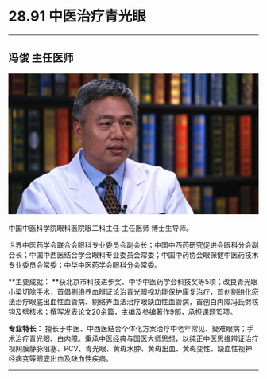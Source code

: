 # 28.91 中医治疗青光眼

---

## 冯俊 主任医师

![1685846842541](image/c28_091/1685846842541.png)

中国中医科学院眼科医院眼二科主任 主任医师 博士生导师。

世界中医药学会联合会眼科专业委员会副会长；中国中西药研究促进会眼科分会副会长；中国中西医结合学会眼科专业委员会常委；中国中药协会眼保健中医药技术专业委员会常委；中华中医药学会眼科分会常委。

**主要成就： **获北京市科技进步奖、中华中医药学会科技奖等5项；改良青光眼小梁切除手术，首倡剔络养血辨证论治青光眼视功能保护康复治疗，首创剔络化瘀法治疗眼底出血性血管病、剔络养血法治疗眼缺血性血管病，首创白内障冯氏劈核钩及劈核术；撰写发表论文20余篇，主编及参编著作9部，承担课题15项。

**专业特长：** 擅长于中医、中西医结合个体化方案治疗中老年常见、疑难眼病；手术治疗青光眼、白内障。秉承中医经典与国医大师思想，以纯正中医思维辨证治疗视网膜静脉阻塞、PCV、青光眼、黄斑水肿、黄斑出血、黄斑变性、缺血性视神经病变等眼底出血及缺血性疾病。

---
